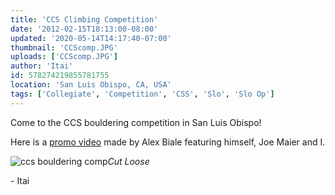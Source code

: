 ```yaml
---
title: 'CCS Climbing Competition'
date: '2012-02-15T18:13:00-08:00'
updated: '2020-05-14T14:17:40-07:00'
thumbnail: 'CCScomp.JPG'
uploads: ['CCScomp.JPG']
author: 'Itai'
id: 578274219855781755
location: 'San Luis Obispo, CA, USA'
tags: ['Collegiate', 'Competition', 'CSS', 'Slo', 'Slo Op']
---
```

Come to the CCS bouldering competition in San Luis Obispo!

Here is a [promo video](http://vimeo.com/36815638) made by Alex Biale featuring himself, Joe Maier and I.

![ccs bouldering comp](file://server-golden/Home/itai.axelrad/CCScomp.JPG)*Cut Loose*

\- Itai
